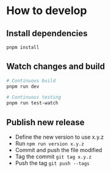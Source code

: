 # How to develop

## Install dependencies

```bash
pnpm install
```

## Watch changes and build

```bash
# Continuous build
pnpm run dev

# Continuous testing
pnpm run test-watch
```

## Publish new release

- Define the new version to use x.y.z
- Run `npm run version x.y.z`
- Commit and push the file modified
- Tag the commit `git tag x.y.z`
- Push the tag `git push --tags`